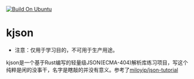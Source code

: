 [![Build On Ubuntu](https://github.com/huarkiou/kjson/actions/workflows/build-ubuntu.yml/badge.svg)](https://github.com/huarkiou/kjson/actions/workflows/build-ubuntu.yml)
# kjson

- 注意：仅用于学习目的，不可用于生产用途。

kjson是一个基于Rust编写的轻量级JSON(ECMA-404)解析库练习项目，写这个纯粹是闲的没事干，名字是瞎敲的并没有意义。参考了[miloyip/json-tutorial](https://github.com/miloyip/json-tutorial)


